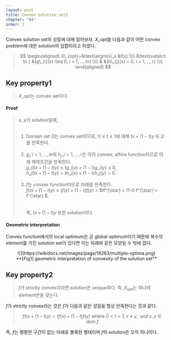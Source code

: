 ```yaml
---
layout: post
title: Convex solution sets
chapter: "04"
order: 2
---
```


<script type="text/x-mathjax-config">
MathJax.Hub.Config({
    displayAlign: "center"
});
</script>

Convex solution set의 성질에 대해 알아보자. $X\_{opt}$를 다음과 같이 어떤 convex problem에 대한 solution의 집합이라고 하겠다.

>$$
>\begin{aligned}
>    X\_{opt}=&\text{argmin}_x &f(x) \\\\
>    &\text{subject to } &{g\_{i}(x) \leq 0, i = 1, .., m} \\\\
>    & &{h\_{j}(x) = 0, i = 1, .., r}  \\\\
>\end{aligned}
>$$

## Key property1
>$X\_{opt}$는 convex set이다. 

#### Proof
>$x$, $y$가 solution일때, </br></br>
>1. Domain set $D$는 convex set이므로, $0 \le t \le 1$에 대해 $tx+ (1-t)y \in D$를 만족한다.</br></br>
>2. $g_i, i=1,\dotsc,m$와 $h_j, j=1, \dotsc,r$은 각각 convex, affine function이므로 아래 제약조건을 만족한다.</br>
> $g\_{i}(tx + (1-t)y) \leq tg\_i(x) + (1-t)g\_i(y) \leq 0$,</br>
> $h\_{j}(tx + (1-t)y) = th\_j(x) + (1-t)h\_j(y) = 0$.</br></br>
>3. $f$는 convex function이므로 아래를 만족한다.</br>
>$f(tx+(1-t)y) \leq tf(x) + (1-t)f(y)$ = $tf^{\star} + (1-t) f^{\star} = f^{\star} $.</br>
></br></br>
>즉, $tx + (1-t)y$ 또한 solution이다. </br>
>

#### Geometric interpretation
Convex function에서의 local optimum은 곧 global optimum이기 때문에 복수의 element를 가진 solution set이 있다면 이는 아래와 같은 모양일 수 밖에 없다.</br>
<center>
![](https://wikidocs.net/images/page/18263/multiple-optima.png)</br>
**[Fig1] geometric interpretation of convexity of the solution set**
</center>

## Key property2
>$f$가 strictly convex이라면 solution은 unique하다. 즉, $X_{opt}$는 하나의 element만을 갖는다.

$f$가 strictly convex라는 것은 $f$가 다음과 같은 성질을 항상 만족한다는 것과 같다.</br>
>$$f(tx + (1-t)y) < tf(x) + (1-t)f(y) \text{ where } 0 < t < 1, x \neq y, \text{ and } x, y \in \text{dom } f.$$

즉, $f$는 평평한 구간이 없는 아래로 볼록한 형태이며 $f$의 solution은 오직 하나이다.